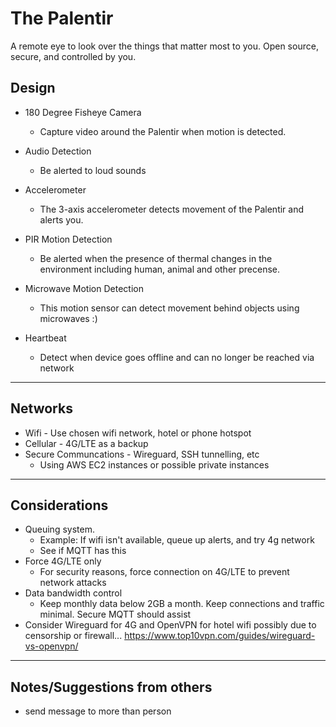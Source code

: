 # The Palentir

A remote eye to look over the things that matter most to you. Open source, secure, and controlled by you.


## Design

- 180 Degree Fisheye Camera 
    - Capture video around the Palentir when motion is detected. 

- Audio Detection 
    - Be alerted to loud sounds

- Accelerometer 
    - The 3-axis accelerometer detects movement of the Palentir and alerts you.

- PIR Motion Detection 
    - Be alerted when the presence of thermal changes in the environment including human, animal and other precense.

- Microwave Motion Detection 
    - This motion sensor can detect movement behind objects using microwaves :)

- Heartbeat 
    - Detect when device goes offline and can no longer be reached via network

---

## Networks

- Wifi - Use chosen wifi network, hotel or phone hotspot
- Cellular - 4G/LTE as a backup 
- Secure Communcations - Wireguard, SSH tunnelling, etc
    - Using AWS EC2 instances or possible private instances

---

## Considerations

- Queuing system. 
    - Example: If wifi isn't available, queue up alerts, and try 4g network
    - See if MQTT has this
- Force 4G/LTE only
    - For security reasons, force connection on 4G/LTE to prevent network attacks
- Data bandwidth control
    - Keep monthly data below 2GB a month. Keep connections and traffic minimal. Secure MQTT should assist
- Consider Wireguard for 4G and OpenVPN for hotel wifi possibly due to censorship or firewall... https://www.top10vpn.com/guides/wireguard-vs-openvpn/

---

## Notes/Suggestions from others

- send message to more than person

